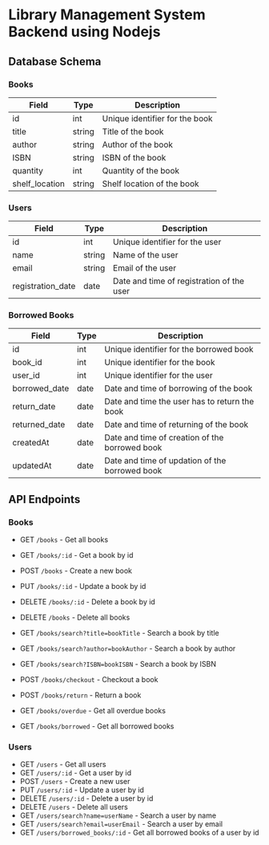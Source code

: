# Library Management System Backend using Nodejs

## Database Schema

### Books

| Field | Type | Description |
| --- | --- | --- |
| id | int | Unique identifier for the book |
| title | string | Title of the book |
| author | string | Author of the book |
| ISBN | string | ISBN of the book |
| quantity | int | Quantity of the book |
| shelf_location | string | Shelf location of the book |

### Users

| Field | Type | Description |
| --- | --- | --- |
| id | int | Unique identifier for the user |
| name | string | Name of the user |
| email | string | Email of the user |
| registration_date | date | Date and time of registration of the user |

### Borrowed Books

| Field | Type | Description |
| --- | --- | --- |
| id | int | Unique identifier for the borrowed book |
| book_id | int | Unique identifier for the book |
| user_id | int | Unique identifier for the user |
| borrowed_date | date | Date and time of borrowing of the book |
| return_date | date | Date and time the user has to return the book |
| returned_date | date | Date and time of returning of the book |
| createdAt | date | Date and time of creation of the borrowed book |
| updatedAt | date | Date and time of updation of the borrowed book |


## API Endpoints

### Books

- GET `/books` - Get all books
- GET `/books/:id` - Get a book by id
- POST `/books` - Create a new book
- PUT `/books/:id` - Update a book by id
- DELETE `/books/:id` - Delete a book by id
- DELETE `/books` - Delete all books
- GET `/books/search?title=bookTitle` - Search a book by title
- GET `/books/search?author=bookAuthor` - Search a book by author
- GET `/books/search?ISBN=bookISBN` - Search a book by ISBN

- POST `/books/checkout` - Checkout a book
- POST `/books/return` - Return a book
- GET `/books/overdue` - Get all overdue books
- GET `/books/borrowed` - Get all borrowed books


### Users

- GET `/users` - Get all users
- GET `/users/:id` - Get a user by id
- POST `/users` - Create a new user
- PUT `/users/:id` - Update a user by id
- DELETE `/users/:id` - Delete a user by id
- DELETE `/users` - Delete all users
- GET `/users/search?name=userName` - Search a user by name
- GET `/users/search?email=userEmail` - Search a user by email
- GET `/users/borrowed_books/:id` - Get all borrowed books of a user by id